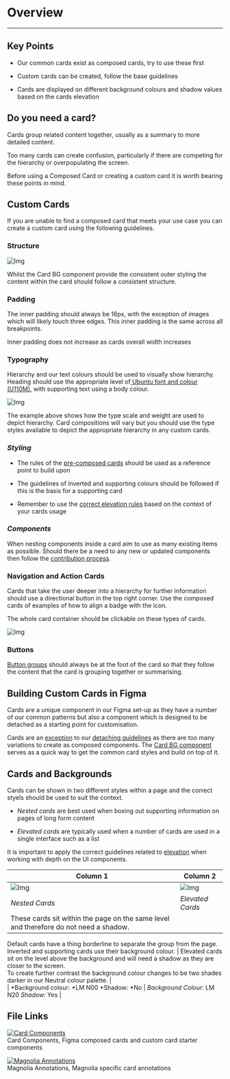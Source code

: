
# Overview

---

## Key Points

- Our common cards exist as composed cards, try to use these first

- Custom cards can be created, follow the base guidelines

- Cards are displayed on different background colours and shadow values based on the cards elevation

## Do you need a card?

Cards group related content together, usually as a summary to more detailed content. 

Too many cards can create confusion, particularly if there are competing for the hierarchy or overpopulating the screen.

Before using a Composed Card or creating a custom card it is worth bearing these points in mind.

## Custom Cards

If you are unable to find a composed card that meets your use case you can create a custom card using the following guidelines.

### Structure

![Img](https://studio-assets.supernova.io/design-systems/16150/482f6b23-2a3b-42d4-a884-fe10e45b894d.jpg?Expires=1977609600&Policy=eyJTdGF0ZW1lbnQiOlt7IlJlc291cmNlIjoiaHR0cHM6Ly9zdHVkaW8tYXNzZXRzLnN1cGVybm92YS5pby9kZXNpZ24tc3lzdGVtcy8xNjE1MC80ODJmNmIyMy0yYTNiLTQyZDQtYTg4NC1mZTEwZTQ1Yjg5NGQuanBnIiwiQ29uZGl0aW9uIjp7IkRhdGVMZXNzVGhhbiI6eyJBV1M6RXBvY2hUaW1lIjoxOTc3NjA5NjAwfX19XX0_&Signature=Gs0LoimMTR-hJxV4DxG6958TirHykGD14I0Y0zOgGzcBDW1A4BaaUo9Bn534~1FdYNxutzNMO3ogV-i8eVAuFpsSggh7Fu8y-mmjnDMh77AMLkPhUr1WZdBmcldQDgrfELZ2bCY8QMsvpoROEkVNoSYaTU1sDKrKyoaWWxJnWrMX1-1SioUyKybqVkLlbiryfwaX4a12cRUfTht2IaG1KGlTWASPUnRu5kZjy5bygPBTvvW5-LXZOZHPHP6U4vLwcRZoYAA~x9SHBFMZr-MefdgpBdN3hikZ2XQXjv7NDBgwHdzCLxYiVFsrtolStzeoJr2akuKMgbxwThnbT-i53w__&Key-Pair-Id=APKAJGK34LCCAUR7N6LA)

Whilst the Card BG component provide the consistent outer styling the content within the card should follow a consistent structure.

### Padding

The inner padding should always be 16px, with the exception of images which will likely touch three edges. This inner padding is the same across all breakpoints.

Inner padding does not increase as cards overall width increases

### Typography

Hierarchy and our text colours should be used to visually show hierarchy. Heading should use the appropriate level of[ Ubuntu font and colour (U110M)](), with supporting text using a body colour.

![Img](https://studio-assets.supernova.io/design-systems/16150/786499b8-7410-47d2-9017-8d12c51ff43f.jpg?Expires=1977609600&Policy=eyJTdGF0ZW1lbnQiOlt7IlJlc291cmNlIjoiaHR0cHM6Ly9zdHVkaW8tYXNzZXRzLnN1cGVybm92YS5pby9kZXNpZ24tc3lzdGVtcy8xNjE1MC83ODY0OTliOC03NDEwLTQ3ZDItOTAxNy04ZDEyYzUxZmY0M2YuanBnIiwiQ29uZGl0aW9uIjp7IkRhdGVMZXNzVGhhbiI6eyJBV1M6RXBvY2hUaW1lIjoxOTc3NjA5NjAwfX19XX0_&Signature=lgK~pxEGCddHXNfZ0bXuZgbynC0GDAzfrZz7tr87Z3owWqLVBiftfNJEIbzUMO4rU5VN26wszva~mVVMdFy1YzfIUK-EqBYkyhwd2EvtGK4Wpl92m3tM4P5NscKeZAnqItYMICKN9utC5pFOvm0C-aW5HypfjdkYsA0gC-lWUQ~EDKzmKTi99G8VZGmmZnl4E4RxJqE5G2512oMaywidrABU-NG~iq06UghmmQB4Rn0OxonAAWfcdKBoycnu8sGKel4Fwx~Klgk53k~bQbrtv-C2QGU3DTET2fh2snzKyiDtKn38g~4mxycpCYhA0UcxSg4x-pVZA9CKnR5M8eeqtw__&Key-Pair-Id=APKAJGK34LCCAUR7N6LA)

The example above shows how the type scale and weight are used to depict hierarchy. Card compositions will vary but you should use the type styles available to depict the appropriate hierarchy in any custom cards.

### *Styling*

- The rules of the [pre-composed cards]() should be used as a reference point to build upon

- The guidelines of inverted and supporting colours should be followed if this is the basis for a supporting card

- Remember to use the [correct elevation rules]() based on the context of your cards usage

### *Components*

When nesting components inside a card aim to use as many existing items as possible. Should there be a need to  any new or updated components then follow the [contribution process]().

### Navigation and Action Cards

Cards that take the user deeper into a hierarchy for further information should use a directional button in the top right corner. Use the composed cards of examples of how to align a badge with the icon.

The whole card container should be clickable on these types of cards.

![Img](https://studio-assets.supernova.io/design-systems/16150/13c17282-6bf2-4cee-ab9e-9d09ebd82fef.jpg?Expires=1977609600&Policy=eyJTdGF0ZW1lbnQiOlt7IlJlc291cmNlIjoiaHR0cHM6Ly9zdHVkaW8tYXNzZXRzLnN1cGVybm92YS5pby9kZXNpZ24tc3lzdGVtcy8xNjE1MC8xM2MxNzI4Mi02YmYyLTRjZWUtYWI5ZS05ZDA5ZWJkODJmZWYuanBnIiwiQ29uZGl0aW9uIjp7IkRhdGVMZXNzVGhhbiI6eyJBV1M6RXBvY2hUaW1lIjoxOTc3NjA5NjAwfX19XX0_&Signature=A7R9xd5YlJ-sSC1OjYliXp8MvdXT5tFsAEugoSnVnyZCVqBGoHRcj3dKF1NfahmFzbVa3CZZ7omMgW3N6YAet9pnwrJiOgZERlD6idrbaLWi2zJalGgWb50Gexw58O2TEzS4xktaevwWcPgt5Jd-MDw~rfKDzsuRC6D3Wtx1~hr~GwRBOl4O0cKMCJJ8cTDokCO7uQTP8kwzwW2C-nYy7uGDqurQchAdVJQPEcOEz-eIe~mtgC-p~oV85tNOhTWHYf-yXFtritywErtLygjsRmNT3DHuaKZlK3RW7Zc0RU4aliBbfX4nfDbv3FHz-h1JxVHN7WN1hO18oXfZDwx5tA__&Key-Pair-Id=APKAJGK34LCCAUR7N6LA)

### Buttons

[Button groups]() should always be at the foot of the card so that they follow the content that the card is grouping together or summarising.

## Building Custom Cards in Figma

Cards are a unique component in our Figma set-up as they have a number of our common patterns but also a component which is designed to be detached as a starting point for customisation. 

Cards are an [exception](https://compound.supernova-docs.io/compound/latest/figma/overview/are-you-detaching.html#cards) to our [detaching guidelines]() as there are too many variations to create as composed components. The [Card BG component](https://www.figma.com/file/ZisCHpJgiaJakbX1SJScvf/Cards?node-id=239%3A3196) serves as a quick way to get the common card styles and build on top of it.

## Cards and Backgrounds

Cards can be shown in two different styles within a page and the correct styels should be used to suit the context.

- *Nested cards* are best used when boxing out supporting information on pages of long form content

- *Elevated cards* are typically used when a number of cards are used in a single interface such as a list

It is important to apply the correct guidelines related to [elevation]() when working with depth on the UI components.

  
| Column 1 | Column 2 |  
| --- | --- |  
| ![Img](https://studio-assets.supernova.io/design-systems/16150/00a51a5d-c1d3-490b-a586-3e2ee92cb2f1.jpg?Expires=1977609600&Policy=eyJTdGF0ZW1lbnQiOlt7IlJlc291cmNlIjoiaHR0cHM6Ly9zdHVkaW8tYXNzZXRzLnN1cGVybm92YS5pby9kZXNpZ24tc3lzdGVtcy8xNjE1MC8wMGE1MWE1ZC1jMWQzLTQ5MGItYTU4Ni0zZTJlZTkyY2IyZjEuanBnIiwiQ29uZGl0aW9uIjp7IkRhdGVMZXNzVGhhbiI6eyJBV1M6RXBvY2hUaW1lIjoxOTc3NjA5NjAwfX19XX0_&Signature=F39jthAcraWbHBfLdxHtX~66OSKRctxl8PS26jbLvYrkvUB4OwmfiCYjXh33ipAz56UI5KFcTErq242ppKA7JJxXzi8eKeyPSZjiwMSazUaJ-8dDUtinihbflmdKBS94XzEHy9TGoCrZeY0KT9Q3TS2C4mzg0RuOqk~MsWCqtL0ANm-1XivZmXqiYp2Mif2DSKbw2GD-8xnx4FK21Qqsu22v7pxGY5gtc1yIGgao0u8S~dSUR9ky4dx8qzwE1SXWoKKPO4xPTUGr~nD10W6-jE183SdPXCbGewr7-rJ~Rt~XFM8tO~Ut24BFX1wymFgRQBhPh1NY6SD1Gq4zSLLsJg__&Key-Pair-Id=APKAJGK34LCCAUR7N6LA) | ![Img](https://studio-assets.supernova.io/design-systems/16150/8e47e9f6-0964-4b01-8dda-e9d32ed99d85.jpg?Expires=1977609600&Policy=eyJTdGF0ZW1lbnQiOlt7IlJlc291cmNlIjoiaHR0cHM6Ly9zdHVkaW8tYXNzZXRzLnN1cGVybm92YS5pby9kZXNpZ24tc3lzdGVtcy8xNjE1MC84ZTQ3ZTlmNi0wOTY0LTRiMDEtOGRkYS1lOWQzMmVkOTlkODUuanBnIiwiQ29uZGl0aW9uIjp7IkRhdGVMZXNzVGhhbiI6eyJBV1M6RXBvY2hUaW1lIjoxOTc3NjA5NjAwfX19XX0_&Signature=Ok6d-oeC9RBNhwLoezRzc5McMVMXi-MBDJSk6ygS8KRa1-w~mAjSbN0c~VVYPq2jJkWwvzHVxZ0hfw25-SLl-UaiKxaEdrlD1ZIctI8nAVfeDPGUCdLKVi81f4aLZzrsXxiP8rxZJZEUzMgZj4wlfgRNkgvIsJMWR~q8nKifdlRmUC3rg6MypKnb~l7kIqI0W5lOVxv653U9T8QLN8GrFgWvSdpyxbp0LDCcLvFSV0kGTIfmAZ55AvgBr0UAJiXPMf98ZhFJSiHk211HjEJDw5filc3Dnz1vZF7uFJ0XPpLYo2LXhQOsYik7WT0ZKUzTpsRUlGZDCQy~W8g2KPUCaQ__&Key-Pair-Id=APKAJGK34LCCAUR7N6LA) |  
| *Nested Cards* | *Elevated Cards* |  
| These cards sit within the page on the same level and therefore do not need a shadow. 

Default cards have a thing borderline to separate the group from the page. Inverted and supporting cards use their background colour. | Elevated cards sit on the level above the background and will need a shadow as they are closer to the screen.<br>To create further contrast the background colour changes to be two shades darker in our Neutral colour palette. |  
| *Background colour: *LM N00
*Shadow: *No | *Background Colour:* LM N20
*Shadow:* Yes |  


## File Links

  
[![Card Components](https://studio-assets.supernova.io/design-systems/16150/e56a0e4d-a761-4e85-8806-a94652b9bd8b.png?Expires=1977609600&Policy=eyJTdGF0ZW1lbnQiOlt7IlJlc291cmNlIjoiaHR0cHM6Ly9zdHVkaW8tYXNzZXRzLnN1cGVybm92YS5pby9kZXNpZ24tc3lzdGVtcy8xNjE1MC9lNTZhMGU0ZC1hNzYxLTRlODUtODgwNi1hOTQ2NTJiOWJkOGIucG5nIiwiQ29uZGl0aW9uIjp7IkRhdGVMZXNzVGhhbiI6eyJBV1M6RXBvY2hUaW1lIjoxOTc3NjA5NjAwfX19XX0_&Signature=F~s3SAgMx5zk~xG6iMUzuAGVC3Skv~cAMF1O-IsKvjZxgG8vHDRucb92-YZRcjVfcyADvfEiW45L5VfK3c6Bd1zMonBocE6ZJCpKKCQKHV45-E-B-6jcyqwJV2ijCrSuEmJloAitgPIuVAIyA87NZj0b3ox8oIqQX2drw6zXPiTbPxIYqy3Pg4Zq0j-fP0OzSOTTsXv8Q-~gpchcYViCf~Xqj8lJblw~u6~Yt7c7O2zhAF38fuZhB6iDu93ZA9clPACJU8vWwhWTaJMTJVNs5jn70CT9ZhmrMiDNSMHb9JxKkjZVhT3Qr~RZ9NB~9EHW0nRPaGnllWKFKH0bM6f1Mg__&Key-Pair-Id=APKAJGK34LCCAUR7N6LA)](https://www.figma.com/file/ZisCHpJgiaJakbX1SJScvf/Cards?node-id=1%3A2)  
Card Components, Figma composed cards and custom card starter components  
  
[![Magnolia Annotations](https://studio-assets.supernova.io/design-systems/16150/71ecc47d-0477-4a89-9b86-4591ee40dfdd.png?Expires=1977609600&Policy=eyJTdGF0ZW1lbnQiOlt7IlJlc291cmNlIjoiaHR0cHM6Ly9zdHVkaW8tYXNzZXRzLnN1cGVybm92YS5pby9kZXNpZ24tc3lzdGVtcy8xNjE1MC83MWVjYzQ3ZC0wNDc3LTRhODktOWI4Ni00NTkxZWU0MGRmZGQucG5nIiwiQ29uZGl0aW9uIjp7IkRhdGVMZXNzVGhhbiI6eyJBV1M6RXBvY2hUaW1lIjoxOTc3NjA5NjAwfX19XX0_&Signature=XiQprScs81v6GZQ7tlRfSxIMDbfxKWjZ7F1g1mFeuDyxXpqiN0h7~2Y1txgYlPZaXpljD-AGhaUGOchPE9e2L02crwe1kHZ3F4TO45NS50zd8S5j-gFliJV~a-eHIzbTENsaqkqw0LrFQxvC-6jxdLv9PaQKfjC~cYgqYctdfJC20UQyTN23geR6UuWLZw3VMv9Yg6RE2KzcifSGzxZnB936GvAu5DU5KWmKptm0CUPuA-siLkQ0NfqSz9ZRlZsWZkGC3otQPTLamSJPBab7hmjBUp3QqariNmzux5k7svLMCy617fgK17aSYoJKM-9Q6tHlm28U3Wicm71FtorRfA__&Key-Pair-Id=APKAJGK34LCCAUR7N6LA)](https://www.figma.com/file/5ytPIJhuDabhkf1C1py28P/Cards?node-id=1%3A127)  
Magnolia Annotations, Magnolia specific card annotations  
  
